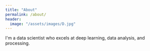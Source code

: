 ```yaml
---
title: "About"
permalink: /about/
header:
  image: "/assets/images/D.jpg"
---
```


I'm a data scientist who excels at deep learning, data analysis, and processing.
